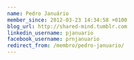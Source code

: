 ```yaml
---
name: Pedro Januário
member_since: 2012-03-23 14:34:58 +0100
blog_url: http://shared-mind.tumblr.com
linkedin_username: pjanuario
facebook_username: prnjanuario
redirect_from: /membro/pedro-januario/
---
```

